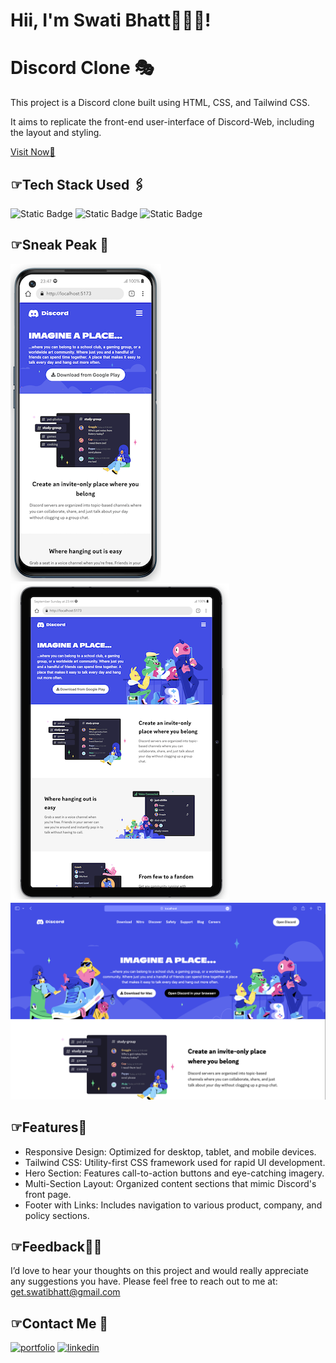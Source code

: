 
# Hii, I'm Swati Bhatt👩🏻‍💻!

# Discord Clone 🎭

<!-- change 2 discription-->
This project is a Discord clone built using HTML, CSS, and Tailwind CSS. 

It aims to replicate the  front-end user-interface of Discord-Web, including the layout and styling.

[Visit Now🚀](https://swatibhatt-discord.vercel.app/)


##  ☞Tech Stack Used 🖇️
![Static Badge](https://img.shields.io/badge/HTML-%2300000?style=flat&logo=html5&labelColor=black&color=%23E34F26)
![Static Badge](https://img.shields.io/badge/React-%23000000?style=flat&logo=react&labelColor=black&color=%2361DAFB)
![Static Badge](https://img.shields.io/badge/CSS-%23000000?style=flat&logo=css3&logoColor=%231572B6&labelColor=black&color=%231572B6)


##  ☞Sneak Peak 🫣
![App Screenshot](media/demo1.png)
![App Screenshot](media/demo2.png)
![App Screenshot](media/demo3.png)

##  ☞Features🧐
- Responsive Design: Optimized for desktop, tablet, and mobile devices.
- Tailwind CSS: Utility-first CSS framework used for rapid UI development.
- Hero Section: Features call-to-action buttons and eye-catching imagery.
- Multi-Section Layout: Organized content sections that mimic Discord's front page.
- Footer with Links: Includes navigation to various product, company, and policy sections.

##  ☞Feedback✍🏻
I’d love to hear your thoughts on this project and would really appreciate any suggestions you have. Please feel free to reach out to me at:
get.swatibhatt@gmail.com


##  ☞Contact Me 📩
[![portfolio](https://img.shields.io/badge/my_portfolio-000?style=for-the-badge&logo=undertale&logoColor=E71D29)](https://swati-bhatt.github.io/Portfolio/) 
[![linkedin](https://img.shields.io/badge/linkedin-0A66C2?style=for-the-badge&logo=linkedin&logoColor=white)](https://linkedin.com/in/swatibhatt153)

